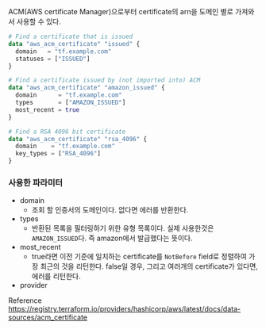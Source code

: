ACM(AWS certificate Manager)으로부터 certificate의 arn을 도메인 별로 가져와서 사용할 수 있다.

```terraform
# Find a certificate that is issued
data "aws_acm_certificate" "issued" {
  domain   = "tf.example.com"
  statuses = ["ISSUED"]
}

# Find a certificate issued by (not imported into) ACM
data "aws_acm_certificate" "amazon_issued" {
  domain      = "tf.example.com"
  types       = ["AMAZON_ISSUED"]
  most_recent = true
}

# Find a RSA 4096 bit certificate
data "aws_acm_certificate" "rsa_4096" {
  domain    = "tf.example.com"
  key_types = ["RSA_4096"]
}
```

### 사용한 파라미터
- domain
	- 조회 할 인증서의 도메인이다. 없다면 에러를 반환한다.
- types
	- 반환된 목록을 필터링하기 위한 유형 목록이다. 실제 사용한것은 `AMAZON_ISSUED`다. 즉 amazon에서 발급했다는 뜻이다.
- most_recent
	- true라면 이전 기준에 일치하는 certificate를 `NotBefore` field로 정렬하여 가장 최근의 것을 리턴한다. false일 경우, 그리고 여러개의 certificate가 있다면, 에러를 리턴한다.
- provider

Reference
https://registry.terraform.io/providers/hashicorp/aws/latest/docs/data-sources/acm_certificate